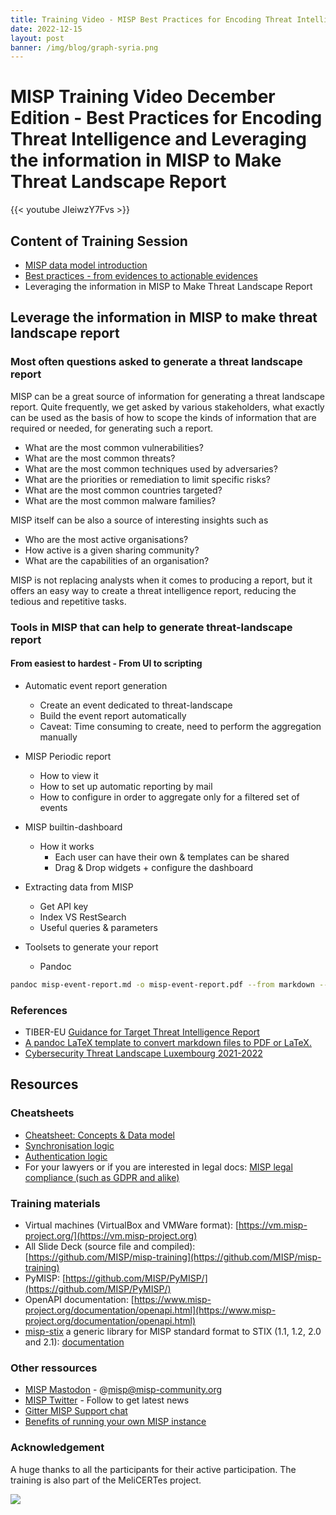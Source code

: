 ```yaml
---
title: Training Video - MISP Best Practices for Encoding Threat Intelligence
date: 2022-12-15
layout: post
banner: /img/blog/graph-syria.png
---
```


# MISP Training Video December Edition - Best Practices for Encoding Threat Intelligence and Leveraging the information in MISP to Make Threat Landscape Report

{{< youtube JIeiwzY7Fvs >}}

## Content of Training Session

- [MISP data model introduction](https://github.com/MISP/misp-training/blob/main/complementary/other-slides/a.11.a-misp-data-model-overview.pdf)
- [Best practices - from evidences to actionable evidences](https://github.com/MISP/misp-training/blob/main/complementary/other-slides/MISP%208%20Commandments%20-%20Recommendations%20and%20Best%20Practices%20when%20encoding%20data.pdf)
- Leveraging the information in MISP to Make Threat Landscape Report

## Leverage the information in MISP to make threat landscape report

### Most often questions asked to generate a threat landscape report

MISP can be a great source of information for generating a threat landscape report. Quite frequently, we get asked by various stakeholders, what exactly can be used as the basis of how to scope the kinds of information that are required or needed, for generating such a report.

- What are the most common vulnerabilities?
- What are the most common threats?
- What are the most common techniques used by adversaries?
- What are the priorities or remediation to limit specific risks?
- What are the most common countries targeted?
- What are the most common malware families?

MISP itself can be also a source of interesting insights such as

- Who are the most active organisations?
- How active is a given sharing community?
- What are the capabilities of an organisation?

MISP is not replacing analysts when it comes to producing a report, but it offers an easy way to create a threat intelligence report, reducing the tedious and repetitive tasks.

### Tools in MISP that can help to generate threat-landscape report

#### From easiest to hardest - From UI to scripting
- Automatic event report generation
    - Create an event dedicated to threat-landscape
    - Build the event report automatically
    - Caveat: Time consuming to create, need to perform the aggregation manually

- MISP Periodic report
    - How to view it
    - How to set up automatic reporting by mail
    - How to configure in order to aggregate only for a filtered set of events

- MISP builtin-dashboard
    - How it works
        - Each user can have their own & templates can be shared
        - Drag & Drop widgets + configure the dashboard

- Extracting data from MISP
    - Get API key
    - Index VS RestSearch
    - Useful queries & parameters

- Toolsets to generate your report
    - Pandoc

~~~~bash
pandoc misp-event-report.md -o misp-event-report.pdf --from markdown --template eisvogel --listings
~~~~

### References

 - TIBER-EU [Guidance for Target Threat Intelligence Report](https://www.ecb.europa.eu/paym/cyber-resilience/tiber-eu/shared/pdf/Final_TIBER-EU_Guidance_for_Target_Threat_Intelligence_July_2020.pdf)
 - [A pandoc LaTeX template to convert markdown files to PDF or LaTeX.](https://github.com/Wandmalfarbe/pandoc-latex-template)
 - [Cybersecurity Threat Landscape Luxembourg 2021-2022](https://api.cybersecurity.lu/public/get_public_document/RAPPORT%20CTL_pages.pdf)

## Resources

### Cheatsheets

- [Cheatsheet: Concepts & Data model](https://www.misp-project.org/misp-training/cheatsheet.pdf)
- [Synchronisation logic](https://github.com/MISP/MISP/tree/2.4/docs/generic/Synchronisation)
- [Authentication logic](https://github.com/MISP/MISP/blob/2.4/docs/generic/Authentication%20Diagram/MISP%20Authentication%20Diagram.pdf)
- For your lawyers or if you are interested in legal docs: [MISP legal compliance (such as GDPR and alike)](https://www.misp-project.org/compliance/)

### Training materials

- Virtual machines (VirtualBox and VMWare format): [https://vm.misp-project.org/](https://vm.misp-project.org)
- All Slide Deck (source file and compiled): [https://github.com/MISP/misp-training](https://github.com/MISP/misp-training)
- PyMISP: [https://github.com/MISP/PyMISP/](https://github.com/MISP/PyMISP/)
- OpenAPI documentation: [https://www.misp-project.org/documentation/openapi.html](https://www.misp-project.org/documentation/openapi.html)
- [misp-stix](https://github.com/MISP/misp-stix/) a generic library for MISP standard format to STIX (1.1, 1.2, 2.0 and 2.1): [documentation](https://github.com/MISP/misp-stix/tree/main/documentation)


### Other ressources

- [MISP Mastodon](https://misp-community.org/@misp) - @misp@misp-community.org
- [MISP Twitter](https://twitter.com/MISPProject) - Follow to get latest news
- [Gitter MISP Support chat](https://gitter.im/MISP/Support)
- [Benefits of running your own MISP instance](https://www.misp-project.org/2019/09/25/hostev-vs-own-misp.html/)

### Acknowledgement

A huge thanks to all the participants for their active participation. The training is also part of the MeliCERTes project.

![](https://www.cerebrate-project.org/assets/images/logo/melicertes.png)
